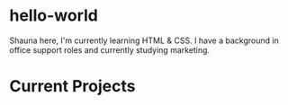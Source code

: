 # hello-world

Shauna here, I'm currently learning HTML & CSS.
I have a background in office support roles and currently studying marketing.

# Current Projects
